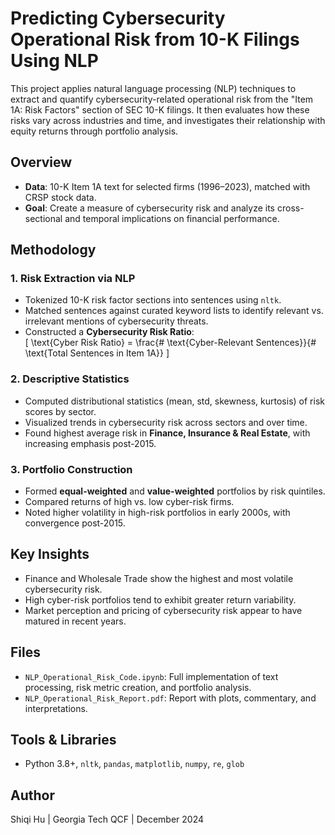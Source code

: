 # Predicting Cybersecurity Operational Risk from 10-K Filings Using NLP

This project applies natural language processing (NLP) techniques to extract and quantify cybersecurity-related operational risk from the "Item 1A: Risk Factors" section of SEC 10-K filings. It then evaluates how these risks vary across industries and time, and investigates their relationship with equity returns through portfolio analysis.

## Overview

- **Data**: 10-K Item 1A text for selected firms (1996–2023), matched with CRSP stock data.
- **Goal**: Create a measure of cybersecurity risk and analyze its cross-sectional and temporal implications on financial performance.

## Methodology

### 1. Risk Extraction via NLP
- Tokenized 10-K risk factor sections into sentences using `nltk`.
- Matched sentences against curated keyword lists to identify relevant vs. irrelevant mentions of cybersecurity threats.
- Constructed a **Cybersecurity Risk Ratio**:  
  \[
  \text{Cyber Risk Ratio} = \frac{\# \text{Cyber-Relevant Sentences}}{\# \text{Total Sentences in Item 1A}}
  \]

### 2. Descriptive Statistics
- Computed distributional statistics (mean, std, skewness, kurtosis) of risk scores by sector.
- Visualized trends in cybersecurity risk across sectors and over time.
- Found highest average risk in **Finance, Insurance & Real Estate**, with increasing emphasis post-2015.

### 3. Portfolio Construction
- Formed **equal-weighted** and **value-weighted** portfolios by risk quintiles.
- Compared returns of high vs. low cyber-risk firms.
- Noted higher volatility in high-risk portfolios in early 2000s, with convergence post-2015.

## Key Insights
- Finance and Wholesale Trade show the highest and most volatile cybersecurity risk.
- High cyber-risk portfolios tend to exhibit greater return variability.
- Market perception and pricing of cybersecurity risk appear to have matured in recent years.

## Files
- `NLP_Operational_Risk_Code.ipynb`: Full implementation of text processing, risk metric creation, and portfolio analysis.
- `NLP_Operational_Risk_Report.pdf`: Report with plots, commentary, and interpretations.

## Tools & Libraries
- Python 3.8+, `nltk`, `pandas`, `matplotlib`, `numpy`, `re`, `glob`

## Author
Shiqi Hu | Georgia Tech QCF | December 2024
